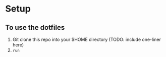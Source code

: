# Setup

## To use the dotfiles

1. Git clone this repo into your $HOME directory (TODO: include one-liner here)
2. `run`
